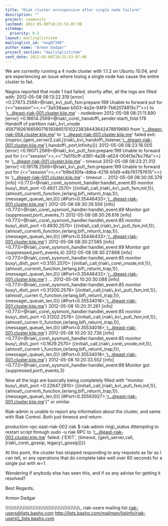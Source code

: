 ```yaml
---
title: "Riak cluster unresponsive after single node failure"
description: ""
project: community
lastmod: 2012-05-08T10:25:53-07:00
sitemap:
  priority: 0.2
layout: mailinglistitem
mailinglist_id: "msg07398"
author_name: "Armon Dadgar"
project_section: "mailinglistitem"
sent_date: 2012-05-08T10:25:53-07:00
---
```



We are currently running a 4 node cluster with 1.1.2 on Ubuntu 10.04, and 
are experiencing an issue where losing a single node has cause the entire
cluster to fail.

Nagios reported that node 1 had failed, shortly after, all the logs are filled 
with:
2012-05-08 08:13:22.319 [error] &lt;0.27873.2568&gt;@riak\\_kv\\_put\\_fsm:prepare:199 
Unable to forward put for 
{&lt;&lt;"session"&gt;&gt;,&lt;&lt;"3a538aaa-b503-4a2e-94f9-7b62074815c7"&gt;&gt;} to 
'r...@east-riak-001.cluster.kiip.me' - nodedown
2012-05-08 08:21:11.890 [error] 
&lt;0.16614.2569&gt;@riak\\_core\\_handoff\\_sender:start\\_fold:178 Handoff of partition 
riak\\_kv\\_vnode 456719261665907161938651510223838443642478919680 from 
'r...@east-riak-004.cluster.kiip.me' to 'r...@east-riak-001.cluster.kiip.me' 
failed 
exit:{noproc,{gen\\_server2,call,[{riak\\_kv\\_handoff\\_listener,'r...@east-riak-001.cluster.kiip.me'},handoff\\_port,infinity]}}
2012-05-08 08:23:18.005 [error] &lt;0.19071.2569&gt;@riak\\_kv\\_put\\_fsm:prepare:199 
Unable to forward put for 
{&lt;&lt;"session"&gt;&gt;,&lt;&lt;"7a015cff-d361-4a38-a624-004f3e7bc76a"&gt;&gt;} to 
'r...@east-riak-001.cluster.kiip.me' - timeout
2012-05-08 08:23:21.312 [error] &lt;0.19178.2569&gt;@riak\\_kv\\_put\\_fsm:prepare:199 
Unable to forward put for 
{&lt;&lt;"session"&gt;&gt;,&lt;&lt;"b9bd30fa-ddba-4219-b1d9-e4b761797615"&gt;&gt;} to 
'r...@east-riak-001.cluster.kiip.me' - timeout
...
2012-05-08 08:30:26.379 [info] 
&lt;0.77.0&gt;@riak\\_core\\_sysmon\\_handler:handle\\_event:85 monitor busy\\_dist\\_port 
&lt;0.4921.2570&gt; 
[{initial\\_call,{riak\\_kv\\_put\\_fsm,init,1}},{almost\\_current\\_function,{erlang,bif\\_return\\_trap,1}},{message\\_queue\\_len,0}]
 {#Port&lt;0.35446433&gt;,'r...@east-riak-001.cluster.kiip.me'}
2012-05-08 08:30:26.556 [info] 
&lt;0.77.0&gt;@riak\\_core\\_sysmon\\_handler:handle\\_event:89 Monitor got 
{suppressed,port\\_events,7}
2012-05-08 08:30:26.616 [info] 
&lt;0.77.0&gt;@riak\\_core\\_sysmon\\_handler:handle\\_event:85 monitor busy\\_dist\\_port 
&lt;0.4930.2570&gt; 
[{initial\\_call,{riak\\_kv\\_put\\_fsm,init,1}},{almost\\_current\\_function,{erlang,bif\\_return\\_trap,1}},{message\\_queue\\_len,0}]
 {#Port&lt;0.35446433&gt;,'r...@east-riak-001.cluster.kiip.me'}
2012-05-08 08:30:27.565 [info] 
&lt;0.77.0&gt;@riak\\_core\\_sysmon\\_handler:handle\\_event:89 Monitor got 
{suppressed,port\\_events,4}
2012-05-08 08:30:27.668 [info] 
&lt;0.77.0&gt;@riak\\_core\\_sysmon\\_handler:handle\\_event:85 monitor busy\\_dist\\_port 
&lt;0.3151.2570&gt; 
[{initial\\_call,{riak\\_core\\_vnode,init,1}},{almost\\_current\\_function,{erlang,bif\\_return\\_trap,1}},{message\\_queue\\_len,0}]
 {#Port&lt;0.35446433&gt;,'r...@east-riak-001.cluster.kiip.me'}
...
2012-05-08 10:20:30.088 [info] 
&lt;0.77.0&gt;@riak\\_core\\_sysmon\\_handler:handle\\_event:85 monitor busy\\_dist\\_port 
&lt;0.31200.2576&gt; [{initial\\_call,{riak\\_kv\\_put\\_fsm,init,1}},{almost\\_curren
t\\_function,{erlang,bif\\_return\\_trap,1}},{message\\_queue\\_len,0}] 
{#Port&lt;0.35534018&gt;,'r...@east-riak-001.cluster.kiip.me'}
2012-05-08 10:20:31.261 [info] 
&lt;0.77.0&gt;@riak\\_core\\_sysmon\\_handler:handle\\_event:85 monitor busy\\_dist\\_port 
&lt;0.31202.2576&gt; [{initial\\_call,{riak\\_kv\\_put\\_fsm,init,1}},{almost\\_curren
t\\_function,{erlang,bif\\_return\\_trap,1}},{message\\_queue\\_len,0}] 
{#Port&lt;0.35534018&gt;,'r...@east-riak-001.cluster.kiip.me'}
2012-05-08 10:20:32.736 [info] 
&lt;0.77.0&gt;@riak\\_core\\_sysmon\\_handler:handle\\_event:85 monitor busy\\_dist\\_port 
&lt;0.1629.2570&gt; [{initial\\_call,{riak\\_core\\_vnode,init,1}},{almost\\_current
\\_function,{erlang,bif\\_return\\_trap,1}},{message\\_queue\\_len,0}] 
{#Port&lt;0.35534018&gt;,'r...@east-riak-001.cluster.kiip.me'}
2012-05-08 10:20:33.552 [info] 
&lt;0.77.0&gt;@riak\\_core\\_sysmon\\_handler:handle\\_event:89 Monitor got 
{suppressed,port\\_events,3}




Now all the logs are basically being completely filled with "monitor 
busy\\_dist\\_port &lt;0.22647.2610&gt; 
[{initial\\_call,{riak\\_kv\\_put\\_fsm,init,1}},{almost\\_current\\_function,{erlang,bif\\_return\\_trap,1}},{message\\_queue\\_len,0}]
 {#Port&lt;0.35563927&gt;,'r...@east-riak-001.cluster.kiip.me'}" or similar.

Riak-admin is unable to report any information about the cluster, and same with 
Riak Control.
Both just timeout and return:

production-vpc east-riak-002 riak $ riak-admin ring\\_status
Attempting to restart script through sudo -u riak
RPC to 'r...@east-riak-002.cluster.kiip.me' failed: {'EXIT',
 {timeout,
 {gen\\_server,call,
 [riak\\_core\\_gossip,
 legacy\\_gossip]}}}


At this point, the cluster has stopped responding to any requests as far as I 
can tell,
or any operations that do complete take well over 60 seconds for a single put 
with w=1.

Wondering if anybody else has seen this, and if so any advise for getting it 
resolved?

Best Regards,

Armon Dadgar

\\_\\_\\_\\_\\_\\_\\_\\_\\_\\_\\_\\_\\_\\_\\_\\_\\_\\_\\_\\_\\_\\_\\_\\_\\_\\_\\_\\_\\_\\_\\_\\_\\_\\_\\_\\_\\_\\_\\_\\_\\_\\_\\_\\_\\_\\_\\_
riak-users mailing list
riak-users@lists.basho.com
http://lists.basho.com/mailman/listinfo/riak-users\\_lists.basho.com

